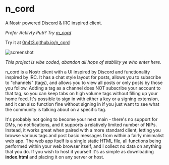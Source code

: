 # n_cord
A Nostr powered Discord &amp; IRC inspired client.

*Prefer Actiivty Pub? Try [m_cord](https://github.com/0n4t3/m_cord/)*

Try it at [0n4t3.github.io/n_cord](https://0n4t3.github.io/n_cord/)

![screenshot](https://raw.githubusercontent.com/0n4t3/n_cord/refs/heads/main/screenshot.avif)

*This project is vibe coded, abandon all hope of stability ye who enter here.*

n_cord is a Nostr client with a UI inspired by Discord and functionality inspired by IRC. It has a chat style layout for posts, allows you to subscribe to "channels" (tags), and allows you to view all posts or only posts by those you follow. Adding a tag as a channel does NOT subscribe your account to that tag, so you can keep tabs on high volume tags without filling up your home feed. It's possible to sign in with either a key or a signing extension, and it can also function fine without signing in if you just want to see what the community is talking about on a specific tag.

It's probably not going to become your next main - there's no support for DMs, no notifications, and it supports a relatively limited number of NIPs. Instead, it works great when paired with a more standard client, letting you browse various tags and post basic messages from within a fairly minimalist web app. The web app itself is a single static HTML file, all functions being performed within your web browser itself, and I collect no data on anything that you do. If you wish to host it yourself it's as simple as downloading **index.html** and placing it on any server or host.
